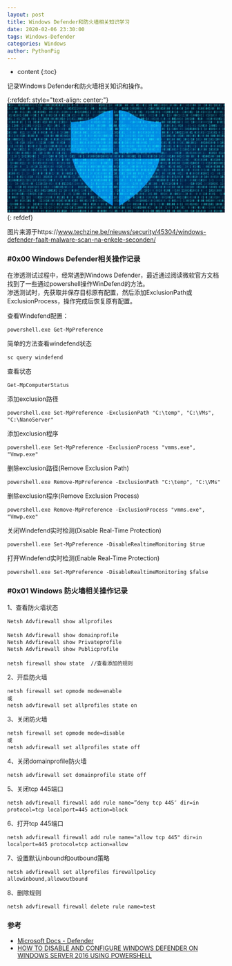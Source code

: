 ```yaml
---
layout: post
title: Windows Defender和防火墙相关知识学习
date: 2020-02-06 23:30:00
tags: Windows-Defender
categories: Windows 
author: PythonPig
---
```

* content
{:toc}

记录Windows Defender和防火墙相关知识和操作。  

{:refdef: style="text-align: center;"}
![windefend](https://github.com/PythonPig/PythonPig.github.io/blob/master/images/Windows%20Defender相关知识学习/Windows-Defender.jpg?raw=true) 
{: refdef}




图片来源于https://www.techzine.be/nieuws/security/45304/windows-defender-faalt-malware-scan-na-enkele-seconden/  

### \#0x00 Windows Defender相关操作记录
在渗透测试过程中，经常遇到Windows Defender，最近通过阅读微软官方文档找到了一些通过powershell操作WinDefend的方法。  
渗透测试时，先获取并保存目标原有配置，然后添加ExclusionPath或ExclusionProcess，操作完成后恢复原有配置。  

查看Windefend配置：  
```
powershell.exe Get-MpPreference
```

简单的方法查看windefend状态
```
sc query windefend
```

查看状态
```
Get-MpComputerStatus
```

添加exclusion路径
```
powershell.exe Set-MpPreference -ExclusionPath "C:\temp", "C:\VMs", "C:\NanoServer"
```

添加exclusion程序
```
powershell.exe Set-MpPreference -ExclusionProcess "vmms.exe", "Vmwp.exe"
```

删除exclusion路径(Remove Exclusion Path) 
```
powershell.exe Remove-MpPreference -ExclusionPath "C:\temp", "C:\VMs"
```

删除exclusion程序(Remove Exclusion Process)
```
powershell.exe Remove-MpPreference -ExclusionProcess "vmms.exe", "Vmwp.exe"
```

关闭Windefend实时检测(Disable Real-Time Protection)
```
powershell.exe Set-MpPreference -DisableRealtimeMonitoring $true
```

打开Windefend实时检测(Enable Real-Time Protection)
```
powershell.exe Set-MpPreference -DisableRealtimeMonitoring $false
```
### \#0x01 Windows 防火墙相关操作记录

1、查看防火墙状态  
```
Netsh Advfirewall show allprofiles

Netsh Advfirewall show domainprofile
Netsh Advfirewall show Privateprofile
Netsh Advfirewall show Publicprofile

netsh firewall show state  //查看添加的规则
```
2、开启防火墙
```
netsh firewall set opmode mode=enable
或
netsh advfirewall set allprofiles state on
```
3、关闭防火墙
```
netsh firewall set opmode mode=disable
或
netsh advfirewall set allprofiles state off
```
4、关闭domainprofile防火墙
```
netsh advfirewall set domainprofile state off
```
5、关闭tcp 445端口
```
netsh advfirewall firewall add rule name=”deny tcp 445″ dir=in protocol=tcp localport=445 action=block
```
6、打开tcp 445端口
```
netsh advfirewall firewall add rule name="allow tcp 445" dir=in localport=445 protocol=tcp action=allow
```
7、设置默认inbound和outbound策略
```
netsh advfirewall set allprofiles firewallpolicy allowinbound,allowoutbound
```
8、删除规则  
```
netsh advfirewall firewall delete rule name=test
```
### 参考
* [Microsoft Docs - Defender](https://docs.microsoft.com/en-us/powershell/module/defender/?view=win10-ps)
* [HOW TO DISABLE AND CONFIGURE WINDOWS DEFENDER ON WINDOWS SERVER 2016 USING POWERSHELL](https://www.thomasmaurer.ch/2016/07/how-to-disable-and-configure-windows-defender-on-windows-server-2016-using-powershell/)  